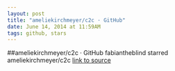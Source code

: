 ```yaml
---
layout: post
title: "ameliekirchmeyer/c2c · GitHub"
date: June 14, 2014 at 11:59AM
tags: github, stars
---
```

##ameliekirchmeyer/c2c · GitHub
fabiantheblind starred ameliekirchmeyer/c2c
[link to source](http://ift.tt/SIf5pT) 
